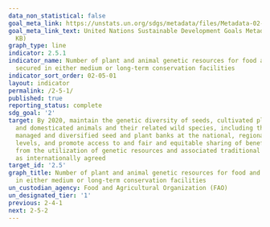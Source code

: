 ```yaml
---
data_non_statistical: false
goal_meta_link: https://unstats.un.org/sdgs/metadata/files/Metadata-02-05-01.pdf
goal_meta_link_text: United Nations Sustainable Development Goals Metadata (PDF 334
  KB)
graph_type: line
indicator: 2.5.1
indicator_name: Number of plant and animal genetic resources for food and agriculture
  secured in either medium or long-term conservation facilities
indicator_sort_order: 02-05-01
layout: indicator
permalink: /2-5-1/
published: true
reporting_status: complete
sdg_goal: '2'
target: By 2020, maintain the genetic diversity of seeds, cultivated plants and farmed
  and domesticated animals and their related wild species, including through soundly
  managed and diversified seed and plant banks at the national, regional and international
  levels, and promote access to and fair and equitable sharing of benefits arising
  from the utilization of genetic resources and associated traditional knowledge,
  as internationally agreed
target_id: '2.5'
graph_title: Number of plant and animal genetic resources for food and agriculture secured
  in either medium or long-term conservation facilities
un_custodian_agency: Food and Agricultural Organization (FAO)
un_designated_tier: '1'
previous: 2-4-1
next: 2-5-2
---
```

